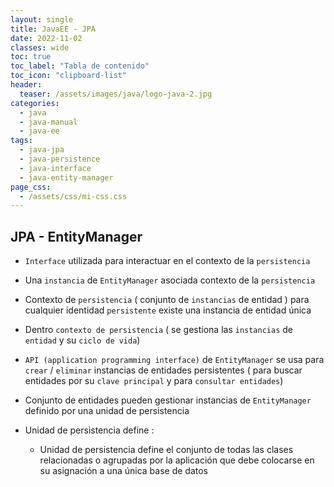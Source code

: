 ```yaml
---
layout: single
title: JavaEE - JPA
date: 2022-11-02
classes: wide
toc: true
toc_label: "Tabla de contenido"
toc_icon: "clipboard-list"
header:
  teaser: /assets/images/java/logo-java-2.jpg
categories:
  - java
  - java-manual
  - java-ee
tags:
  - java-jpa
  - java-persistence
  - java-interface
  - java-entity-manager
page_css:
  - /assets/css/mi-css.css
---
```


## JPA - EntityManager

* ``Interface`` utilizada para interactuar en el contexto de la ``persistencia``

* Una ``instancia`` de ``EntityManager`` asociada contexto de la ``persistencia``

* Contexto de ``persistencia`` ( conjunto de ``instancias`` de entidad ) para cualquier identidad ``persistente`` existe una instancia de entidad única

* Dentro ``contexto de persistencia`` ( se gestiona las ``instancias`` de ``entidad`` y su ``ciclo de vida``)

* ``API (application programming interface)`` de ``EntityManager`` se usa para ``crear`` / ``eliminar`` instancias de entidades persistentes ( para buscar entidades por su ``clave principal`` y para ``consultar entidades``)

* Conjunto de entidades pueden gestionar instancias de ``EntityManager`` definido por una unidad de persistencia

* Unidad de persistencia define :

  * Unidad de persistencia define el conjunto de todas las clases relacionadas o agrupadas por la aplicación que debe colocarse en su asignación a una única base de datos

